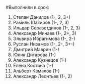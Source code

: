 #Выполнили в срок:
1. Степан Данилов (1-, 2, 3+)
2. Рамиль Шакиров (1-, 2, 3)
3. Ильдар Серазетдинов (1-, 2, 3)
4. Александр Минаев (1-, 2+, 3)
5. Эльвира Ибрагимова (1-, 2-)
6. Руслан Низамов (1-, 2-, 3+-)
7. Дмитрий Маврин (1-)
8. Юлия Дитарова (1-)
9. Александр Кузнецов (1-)
10. Елена Костина (1-)
11. Альберт Камалов (1-)
12. Александр Леонтьев (1-, 2)
